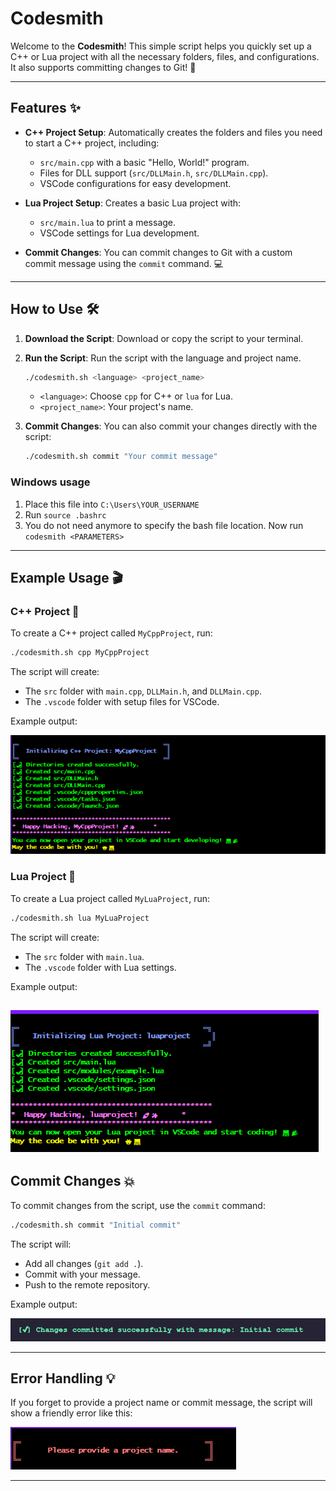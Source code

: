 # Codesmith

Welcome to the **Codesmith**! This simple script helps you quickly set up a C++ or Lua project with all the necessary folders, files, and configurations. It also supports committing changes to Git! 🎉

---

## Features ✨

- **C++ Project Setup**: Automatically creates the folders and files you need to start a C++ project, including:

  - `src/main.cpp` with a basic "Hello, World!" program.
  - Files for DLL support (`src/DLLMain.h`, `src/DLLMain.cpp`).
  - VSCode configurations for easy development.

- **Lua Project Setup**: Creates a basic Lua project with:

  - `src/main.lua` to print a message.
  - VSCode settings for Lua development.

- **Commit Changes**: You can commit changes to Git with a custom commit message using the `commit` command. 💻

---

## How to Use 🛠️

1. **Download the Script**: Download or copy the script to your terminal.

2. **Run the Script**: Run the script with the language and project name.

   ```bash
   ./codesmith.sh <language> <project_name>
   ```

   - `<language>`: Choose `cpp` for C++ or `lua` for Lua.
   - `<project_name>`: Your project's name.

3. **Commit Changes**: You can also commit your changes directly with the script:

   ```bash
   ./codesmith.sh commit "Your commit message"
   ```

### Windows usage

1. Place this file into `C:\Users\YOUR_USERNAME`
2. Run `source .bashrc`
3. You do not need anymore to specify the bash file location. Now run `codesmith <PARAMETERS>`

---

## Example Usage 🎬

### C++ Project 🎯

To create a C++ project called `MyCppProject`, run:

```bash
./codesmith.sh cpp MyCppProject
```

The script will create:

- The `src` folder with `main.cpp`, `DLLMain.h`, and `DLLMain.cpp`.
- The `.vscode` folder with setup files for VSCode.

Example output:

![alt text](./images/3.png)

### Lua Project 🎯

To create a Lua project called `MyLuaProject`, run:

```bash
./codesmith.sh lua MyLuaProject
```

The script will create:

- The `src` folder with `main.lua`.
- The `.vscode` folder with Lua settings.

Example output:

## ![alt text](./images/5.png)

## Commit Changes 💥

To commit changes from the script, use the `commit` command:

```bash
./codesmith.sh commit "Initial commit"
```

The script will:

- Add all changes (`git add .`).
- Commit with your message.
- Push to the remote repository.

Example output:

![alt text](./images/4.png)

---

## Error Handling 💡

If you forget to provide a project name or commit message, the script will show a friendly error like this:

![alt text](./images/1.png)

---

